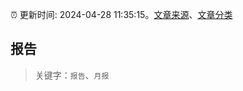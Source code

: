 :alarm_clock: 更新时间: 2024-04-28 11:35:15。[文章来源](/README.md)、[文章分类](/TAGS.md)

## 报告


> 关键字：`报告`、`月报`



